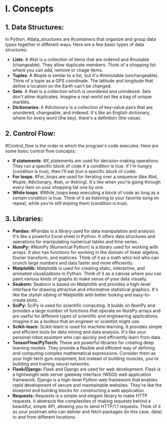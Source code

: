 # I. Concepts

## 1. Data Structures:

In Python, #data_structures are #containers that organize and group data types together in different ways. Here are a few basic types of data structures:

- **Lists**: A #list is a collection of items that are ordered and #mutable (changeable). They allow duplicate members. Think of a shopping list where you can add, remove or chage items.
- **Tuples**: A #tuple is similar to a list, but it's #immutable (unchangeable). Think of a tuple as a GPS coordinate. The latitude and longitude that define a location on the Earth can't be changed.
- **Sets**: A #set is a collection which is unordered and unindexed. Sets don't allow duplicates. Imagine a real-world set like a bag of unique marbles.
- **Dictionaries**: A #dictionary is a collection of key-value pairs that are unordered, changeable, and indexed. It's like an English dictionary, where for every word (the key), there's a definition (the value).

## 2. Control Flow:

#Control_flow is the order in which the program's code executes. Here are some basic control flow concepts:

- **If statements**: #If_statements are used for decision-making operations. They run a specific block of code if a condition is true. If I'm hungry (condition is true), then I'll eat (run a specific block of code).
- **For loops**: #For_loops are used for iterating over a sequence (like #list, #tuple, #dictionary, #set, or #string). It's like when you're going through every item on your shopping list one by one.
- **While loops**: #While_loops keep executing a block of code as long as a certain condition is true. Think of it as listening to your favorite song on repeat, while you're still enjoing them (condition is true).

## **3. Libraries:**

- **Pandas:** #Pandas is a library used for data manipulation and analysis. It's like a powerful Excel sheet in Python. It offers data structures and operations for manipulating numerical tables and time series.
- **NumPy:** #NumPy (Numerical Python) is a library used for working with arrays. It also has functions for working in the domain of linear algebra, fourier transform, and matrices. Think of it as a math whiz-kid who can crunch large numbers and data faster and more efficiently.
- **Matplotlib:**
  Matplotlib is used for creating static, interactive, and animated visualizations in Python. Think of it as a canvas where you can paint various kinds of graphs to make sense of your data visually.
- **Seaborn:**
  Seaborn is based on Matplotlib and provides a high-level interface for drawing attractive and informative statistical graphics. It's like the stylish sibling of Matplotlib with better looking and easy-to-create plots.
- **SciPy:**
  SciPy is used for scientific computing. It builds on NumPy and provides a large number of functions that operate on NumPy arrays and are useful for different types of scientific and engineering applications. Imagine it as a toolbox that an engineer or scientist might use.
- **Scikit-learn:**
  Scikit-learn is used for machine learning. It provides simple and efficient tools for data mining and data analysis. It's like your personal robot assistant who can quickly and efficiently learn from data.
- **TensorFlow/PyTorch:**
  These are powerful libraries for creating deep learning models. They provide a flexible and efficient way of defining and computing complex mathematical expressions. Consider them as your high-tech gym equipment, but instead of building muscles, you're building and training neural networks.
- **Flask/Django:**
  Flask and Django are used for web development. Flask is a lightweight web server gateway interface (WSGI) web application framework. Django is a high-level Python web framework that enables rapid development of secure and maintainable websites. They're like the blueprint and building blocks for constructing a web application.
- **Requests:**
  Requests is a simple and elegant library to make HTTP requests. It abstracts the complexities of making requests behind a beautiful, simple API, allowing you to send HTTP/1.1 requests. Think of it as your postman who can deliver and fetch packages (in this case, data) to and from different locations.
